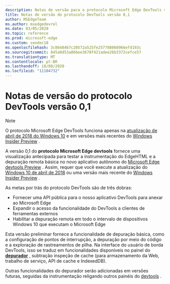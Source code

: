 ```yaml
---
description: Notas de versão para o protocolo Microsoft Edge DevTools versão 0,1
title: Notas de versão do protocolo DevTools versão 0,1
author: MSEdgeTeam
ms.author: msedgedevrel
ms.date: 03/05/2020
ms.topic: reference
ms.prod: microsoft-edge
ms.custom: seodec18
ms.openlocfilehash: 3c0648467c20572a525fe257788068966efd193c
ms.sourcegitcommit: 845a0d53a86bee3678f421adee26b3372cefce57
ms.translationtype: MT
ms.contentlocale: pt-BR
ms.lasthandoff: 10/08/2020
ms.locfileid: "11104732"
---
```

# Notas de versão do protocolo DevTools versão 0,1

> [!NOTE]
> O protocolo Microsoft Edge DevTools funciona apenas na [atualização de abril de 2018 do Windows 10](https://blogs.windows.com/windowsexperience/2018/04/30/how-to-get-the-windows-10-april-2018-update/#5VXkQMU41CJzZPER.97) e em versões mais recentes do [Windows Insider Preview](https://insider.windows.com/en-us/getting-started/) .

A versão 0,1 do **protocolo Microsoft Edge devtools** fornece uma visualização antecipada para testar a instrumentação do EdgeHTML e a depuração remota básica no novo aplicativo autônomo do [Microsoft Edge devtools Preview](https://www.microsoft.com/store/p/microsoft-edge-devtools-preview/9mzbfrmz0mnj?activetab=pivot%3aoverviewtab) . Assim, requer que você execute a atualização do [Windows 10 de abril de 2018](https://blogs.windows.com/windowsexperience/2018/04/30/how-to-get-the-windows-10-april-2018-update/#5VXkQMU41CJzZPER.97) ou uma versão mais recente do [Windows Insider Preview](https://insider.windows.com/en-us/getting-started/) .

As metas por trás do protocolo DevTools são de três dobras:

 - Fornecer uma API pública para o nosso aplicativo DevTools para anexar ao Microsoft Edge
 - Expandir o acesso da funcionalidade do DevTools a clientes de ferramentas externos
 - Habilitar a depuração remota em todo o intervalo de dispositivos Windows 10 que executam o Microsoft Edge 

Esta versão preliminar fornece a funcionalidade de depuração básica, como a configuração de pontos de interrupção, a depuração por meio do código e a exploração de rastreamentos de pilha. Na interface do usuário de borda DevTools, isso se traduz em funcionalidades disponíveis no painel do [**depurador**](../../devtools-guide/debugger.md) , subtração inspeção de cache (para armazenamento da Web, trabalho de serviço, API de cache e IndexedDB). 

Outras funcionalidades do depurador serão adicionadas em versões futuras, seguidas da instrumentação religando outros painéis do [devtools](../../devtools-guide.md) .
